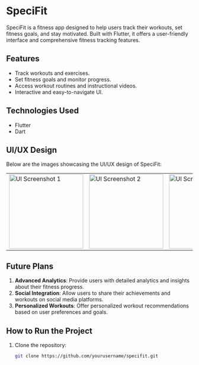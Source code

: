 # SpeciFit

SpeciFit is a fitness app designed to help users track their workouts, set fitness goals, and stay motivated. Built with Flutter, it offers a user-friendly interface and comprehensive fitness tracking features.

## Features
- Track workouts and exercises.
- Set fitness goals and monitor progress.
- Access workout routines and instructional videos.
- Interactive and easy-to-navigate UI.

## Technologies Used
- Flutter
- Dart

## UI/UX Design
Below are the images showcasing the UI/UX design of SpeciFit:

<table>
  <tr>
    <td><img src="https://sf0.market.xiaomi.com/thumbnail/png/h530/AppStore/01425c11693d3414d8142bbf2b360165ddc4a7765" alt="UI Screenshot 1" width="200"/></td>
    <td><img src="https://sf0.market.xiaomi.com/thumbnail/png/h530/AppStore/027e3bfdfb7de46cd9fc29d1478d541ea11d5f6c8" alt="UI Screenshot 2" width="200"/></td>
    <td><img src="https://sf0.market.xiaomi.com/thumbnail/png/h530/AppStore/04af536688dcf40aab113d9e16b548f5725c8a740" alt="UI Screenshot 3" width="200"/></td>
    <td><img src="https://sf0.market.xiaomi.com/thumbnail/png/h530/AppStore/0728809945d934bcaa99ed0ec6aebcd8e27305796" alt="UI Screenshot 4" width="200"/></td>
  </tr>
</table>

## Future Plans
1. **Advanced Analytics**: Provide users with detailed analytics and insights about their fitness progress.
2. **Social Integration**: Allow users to share their achievements and workouts on social media platforms.
3. **Personalized Workouts**: Offer personalized workout recommendations based on user preferences and goals.

## How to Run the Project
1. Clone the repository:
   ```bash
   git clone https://github.com/yourusername/specifit.git
